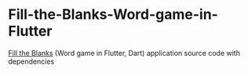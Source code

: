 # Fill-the-Blanks-Word-game-in-Flutter
[Fill the Blanks](https://play.google.com/store/apps/details?id=apps.dillu.blanks) (Word game in Flutter, Dart) application source code with dependencies
